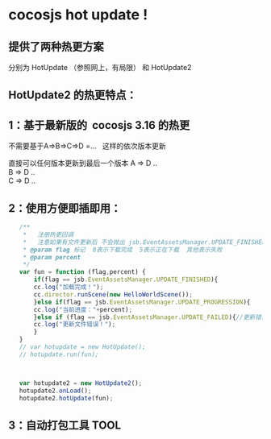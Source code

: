 cocosjs hot update !
======


提供了两种热更方案 
-----
分别为 HotUpdate （参照网上，有局限） 和 HotUpdate2 





HotUpdate2 的热更特点：
---------------


1：基于最新版的  cocosjs 3.16 的热更 <br>
---------

不需要基于A=>B=>C=>D =...   这样的依次版本更新 <br>

 直接可以任何版本更新到最后一个版本 A => D .. <br>
                                 B => D ..<br>
                                 C => D .. <br>
                                 
                                 

								 
								 
								 

 
 
 
 2：使用方便即插即用：
 ------------
 ``` js
	/**
	 *   注册热更回调
	 *   注意如果有文件更新后 不会抛出 jsb.EventAssetsManager.UPDATE_FINISHED 加载完成时间，会自动 cc.game.restart
	 * @param flag 标记  8表示下载完成  5表示正在下载  其他表示失败
	 * @param percent
	 */
	var fun = function (flag,percent) {
	    if(flag == jsb.EventAssetsManager.UPDATE_FINISHED){
		cc.log("加载完成！");
		cc.director.runScene(new HelloWorldScene());
	    }else if(flag == jsb.EventAssetsManager.UPDATE_PROGRESSION){
		cc.log("当前进度："+percent);
	    }else if (flag == jsb.EventAssetsManager.UPDATE_FAILED){//更新错误
		cc.log("更新文件错误！");
	    }
	}
	// var hotupdate = new HotUpdate();
	// hotupdate.run(fun);



	var hotupdate2 = new HotUpdate2();
	hotupdate2.onLoad();
	hotupdate2.hotUpdate(fun);


 ```






3：自动打包工具 TOOL 
-----------

